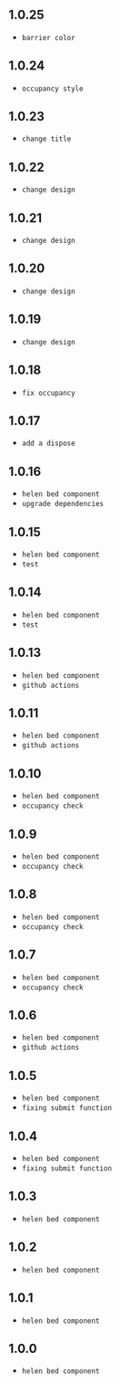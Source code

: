 ## 1.0.25

- `barrier color`

## 1.0.24

- `occupancy style`

## 1.0.23

- `change title`

## 1.0.22

- `change design`

## 1.0.21

- `change design`

## 1.0.20

- `change design`

## 1.0.19

- `change design`

## 1.0.18

- `fix occupancy`

## 1.0.17

- `add a dispose`

## 1.0.16

- `helen bed component`
- `upgrade dependencies`

## 1.0.15

- `helen bed component`
- `test`

## 1.0.14

- `helen bed component`
- `test`

## 1.0.13

- `helen bed component`
- `github actions`

## 1.0.11

- `helen bed component`
- `github actions`

## 1.0.10

- `helen bed component`
- `occupancy check`

## 1.0.9

- `helen bed component`
- `occupancy check`

## 1.0.8

- `helen bed component`
- `occupancy check`

## 1.0.7

- `helen bed component`
- `occupancy check`

## 1.0.6

- `helen bed component`
- `github actions`

## 1.0.5

- `helen bed component`
- `fixing submit function`

## 1.0.4

- `helen bed component`
- `fixing submit function`

## 1.0.3

- `helen bed component`

## 1.0.2

- `helen bed component`

## 1.0.1

- `helen bed component`

## 1.0.0

- `helen bed component`
